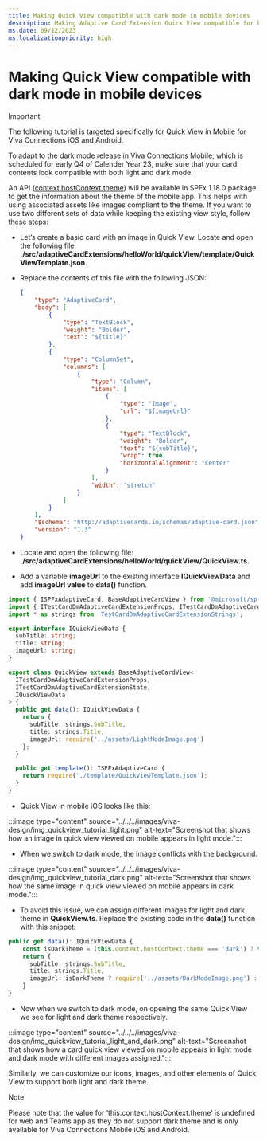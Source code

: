```yaml
---
title: Making Quick View compatible with dark mode in mobile devices
description: Making Adaptive Card Extension Quick View compatible for both dark and light mode by using different resources for both scenarios.
ms.date: 09/12/2023
ms.localizationpriority: high
---
```

# Making Quick View compatible with dark mode in mobile devices

> [!IMPORTANT]
> The following tutorial is targeted specifically for Quick View in Mobile for Viva Connections iOS and Android.

To adapt to the dark mode release in Viva Connections Mobile, which is scheduled for early Q4 of Calender Year 23, make sure that your card contents look compatible with both light and dark mode.

An API ([context.hostContext.theme](/javascript/api/sp-adaptive-card-extension-base/ihostcontext)) will be available in SPFx 1.18.0 package to get the information about the theme of the mobile app. This helps with using associated assets like images compliant to the theme. If you want to use two different sets of data while keeping the existing view style, follow these steps:

- Let’s create a basic card with an image in Quick View. Locate and open the following file: **./src/adaptiveCardExtensions/helloWorld/quickView/template/QuickViewTemplate.json**. 
- Replace the contents of this file with the following JSON:

    ```json
    {
        "type": "AdaptiveCard",
        "body": [
            {
                "type": "TextBlock",
                "weight": "Bolder",
                "text": "${title}"	
            },
            {
                "type": "ColumnSet",
                "columns": [
                    {
                        "type": "Column",
                        "items": [
                            {
                                "type": "Image",
                                "url": "${imageUrl}"
                            },
                            {
                                "type": "TextBlock",
                                "weight": "Bolder",
                                "text": "${subTitle}",
                                "wrap": true,
                                "horizontalAlignment": "Center"
                            }
                        ],
                        "width": "stretch"
                    }
                ]
            }
        ],
        "$schema": "http://adaptivecards.io/schemas/adaptive-card.json",
        "version": "1.3"
    }
    ```

- Locate and open the following file: **./src/adaptiveCardExtensions/helloWorld/quickView/QuickView.ts**.
- Add a variable **imageUrl** to the existing interface **IQuickViewData** and add **imageUrl value** to **data()** function.

```typescript
import { ISPFxAdaptiveCard, BaseAdaptiveCardView } from '@microsoft/sp-adaptive-card-extension-base';
import { ITestCardDmAdaptiveCardExtensionProps, ITestCardDmAdaptiveCardExtensionState } from '../TestCardDmAdaptiveCardExtension';
import * as strings from 'TestCardDmAdaptiveCardExtensionStrings';

export interface IQuickViewData {
  subTitle: string;
  title: string;
  imageUrl: string;
}

export class QuickView extends BaseAdaptiveCardView<
  ITestCardDmAdaptiveCardExtensionProps,
  ITestCardDmAdaptiveCardExtensionState,
  IQuickViewData
> {
  public get data(): IQuickViewData {
    return {
      subTitle: strings.SubTitle,
      title: strings.Title,
      imageUrl: require('../assets/LightModeImage.png')
    };
  }

  public get template(): ISPFxAdaptiveCard {
    return require('./template/QuickViewTemplate.json');
  }
}
```

- Quick View in mobile iOS looks like this:

:::image type="content" source="../../../images/viva-design/img_quickview_tutorial_light.png" alt-text="Screenshot that shows how an image in quick view viewed on mobile appears in light mode.":::

- When we switch to dark mode, the image conflicts with the background.

:::image type="content" source="../../../images/viva-design/img_quickview_tutorial_dark.png" alt-text="Screenshot that shows how the same image in quick view viewed on mobile appears in dark mode."::: 

- To avoid this issue, we can assign different images for light and dark theme in **QuickView.ts**. Replace the existing code in the **data()** function with this snippet:

```typescript
public get data(): IQuickViewData {
    const isDarkTheme = (this.context.hostContext.theme === 'dark') ? true : false;
    return {
      subTitle: strings.SubTitle,
      title: strings.Title,
      imageUrl: isDarkTheme ? require('../assets/DarkModeImage.png') : require('../assets/LightModeImage.png')
    }
}
```

- Now when we switch to dark mode, on opening the same Quick View we see for light and dark theme respectively.

:::image type="content" source="../../../images/viva-design/img_quickview_tutorial_light_and_dark.png" alt-text="Screenshot that shows how a card quick view viewed on mobile appears in light mode and dark mode with different images assigned.":::

Similarly, we can customize our icons, images, and other elements of Quick View to support both light and dark theme.

> [!NOTE]
> Please note that the value for ‘this.context.hostContext.theme’ is undefined for web and Teams app as they do not support dark theme and is only available for Viva Connections Mobile iOS and Android.